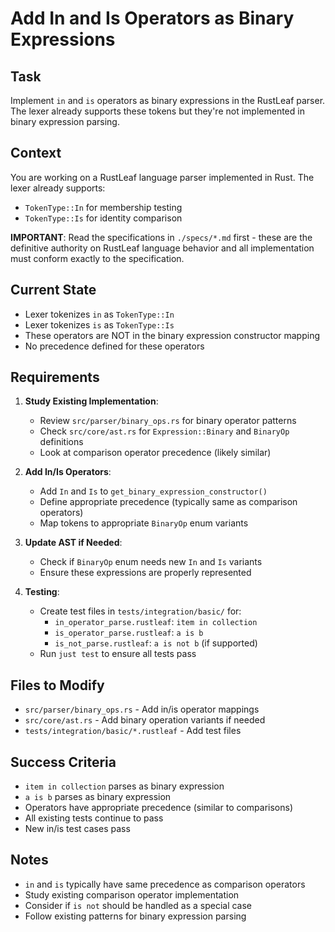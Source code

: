 # Add In and Is Operators as Binary Expressions

## Task
Implement `in` and `is` operators as binary expressions in the RustLeaf parser. The lexer already supports these tokens but they're not implemented in binary expression parsing.

## Context
You are working on a RustLeaf language parser implemented in Rust. The lexer already supports:
- `TokenType::In` for membership testing
- `TokenType::Is` for identity comparison

**IMPORTANT**: Read the specifications in `./specs/*.md` first - these are the definitive authority on RustLeaf language behavior and all implementation must conform exactly to the specification.

## Current State
- Lexer tokenizes `in` as `TokenType::In`
- Lexer tokenizes `is` as `TokenType::Is`
- These operators are NOT in the binary expression constructor mapping
- No precedence defined for these operators

## Requirements
1. **Study Existing Implementation**:
   - Review `src/parser/binary_ops.rs` for binary operator patterns
   - Check `src/core/ast.rs` for `Expression::Binary` and `BinaryOp` definitions
   - Look at comparison operator precedence (likely similar)

2. **Add In/Is Operators**:
   - Add `In` and `Is` to `get_binary_expression_constructor()`
   - Define appropriate precedence (typically same as comparison operators)
   - Map tokens to appropriate `BinaryOp` enum variants

3. **Update AST if Needed**:
   - Check if `BinaryOp` enum needs new `In` and `Is` variants
   - Ensure these expressions are properly represented

4. **Testing**:
   - Create test files in `tests/integration/basic/` for:
     - `in_operator_parse.rustleaf`: `item in collection`
     - `is_operator_parse.rustleaf`: `a is b`
     - `is_not_parse.rustleaf`: `a is not b` (if supported)
   - Run `just test` to ensure all tests pass

## Files to Modify
- `src/parser/binary_ops.rs` - Add in/is operator mappings
- `src/core/ast.rs` - Add binary operation variants if needed
- `tests/integration/basic/*.rustleaf` - Add test files

## Success Criteria
- `item in collection` parses as binary expression
- `a is b` parses as binary expression
- Operators have appropriate precedence (similar to comparisons)
- All existing tests continue to pass
- New in/is test cases pass

## Notes
- `in` and `is` typically have same precedence as comparison operators
- Study existing comparison operator implementation
- Consider if `is not` should be handled as a special case
- Follow existing patterns for binary expression parsing